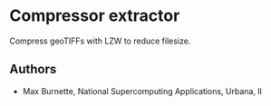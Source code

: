 # Compressor extractor

Compress geoTIFFs with LZW to reduce filesize.

## Authors

* Max Burnette, National Supercomputing Applications, Urbana, Il
